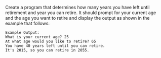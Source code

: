 Create a program that determines how many years you have left until retirement and year you can retire. It should prompt for your current age and the age you want to retire and display the output as shown in the example that follows:

```
Example Output:
What is your current age? 25
At what age would you like to retire? 65
You have 40 years left until you can retire.
It's 2015, so you can retire in 2055.
```
